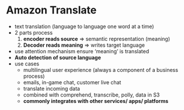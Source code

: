 # Amazon Translate

- text translation (language to language one word at a time)
- 2 parts process
    1. **encoder reads source** => semantic representation (meaning)
    2. **Decoder reads meaning** => writes target language
- use attention mechanism ensure ‘meaning’ is translated
- **Auto detection of source language**
- use cases
    - multilingual user experience (always a component of a business process)
    - emails, in-game chat, customer live chat
    - translate incoming data
    - combined with comprehend, transcribe, polly, data in S3
    - **commonly integrates with other services/ apps/ platforms**
